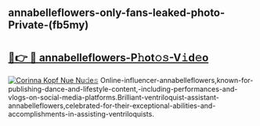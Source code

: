 ## annabelleflowers-only-fans​-leaked-photo​-Private-(fb5my)


# <h2><a href="https://mediaupload.pro?title=annabelleflowers&ref=git">🔗👉 🔴 annabelleflowers-P𝚑ot𝚘𝚜-V𝚒d𝚎o</a></h2>

[![Corinna Kopf Nue Nu𝚍e𝚜](https://i.imgur.com/0qMVB7G.gif)](https://mediaupload.pro?title=annabelleflowers&ref=git)
Online-influencer-annabelleflowers,known-for-publishing-dance-and-lifestyle-content,-including-performances-and-vlogs-on-social-media-platforms.Brilliant-ventriloquist-assistant-annabelleflowers,celebrated-for-their-exceptional-abilities-and-accomplishments-in-assisting-ventriloquists.  